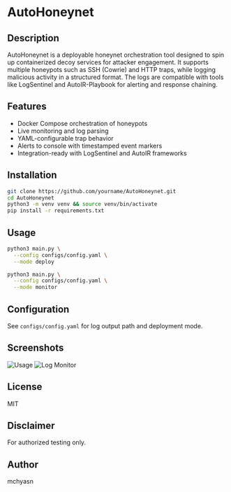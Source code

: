 # AutoHoneynet

## Description

AutoHoneynet is a deployable honeynet orchestration tool designed to spin up containerized decoy services for attacker engagement. It supports multiple honeypots such as SSH (Cowrie) and HTTP traps, while logging malicious activity in a structured format. The logs are compatible with tools like LogSentinel and AutoIR-Playbook for alerting and response chaining.

## Features

* Docker Compose orchestration of honeypots
* Live monitoring and log parsing
* YAML-configurable trap behavior
* Alerts to console with timestamped event markers
* Integration-ready with LogSentinel and AutoIR frameworks

## Installation

```bash
git clone https://github.com/yourname/AutoHoneynet.git
cd AutoHoneynet
python3 -m venv venv && source venv/bin/activate
pip install -r requirements.txt
```

## Usage

```bash
python3 main.py \
  --config configs/config.yaml \
  --mode deploy

python3 main.py \
  --config configs/config.yaml \
  --mode monitor
```

## Configuration

See `configs/config.yaml` for log output path and deployment mode.

## Screenshots

![Usage](screenshots/deployment.png)
![Log Monitor](screenshots/monitoring.png)

## License

MIT

## Disclaimer

For authorized testing only.

## Author

mchyasn
